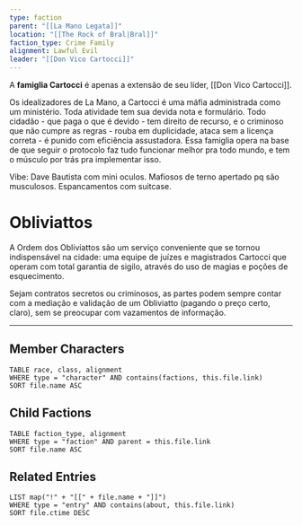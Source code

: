```yaml
---
type: faction
parent: "[[La Mano Legata]]"
location: "[[The Rock of Bral|Bral]]"
faction_type: Crime Family
alignment: Lawful Evil
leader: "[[Don Vico Cartocci]]"
---
```

A **famiglia Cartocci** é apenas a extensão de seu líder, [[Don Vico Cartocci]]. 

Os idealizadores de La Mano, a Cartocci é uma máfia administrada como um ministério. Toda atividade tem sua devida nota e formulário. Todo cidadão - que paga o que é devido - tem direito de recurso, e o criminoso que não cumpre as regras - rouba em duplicidade, ataca sem a licença correta - é punido com eficiência assustadora. Essa famiglia opera na base de que seguir o protocolo faz tudo funcionar melhor pra todo mundo, e tem o músculo por trás pra implementar isso. 

Vibe: Dave Bautista com mini oculos. Mafiosos de terno apertado pq são musculosos. Espancamentos com suitcase. 

# Obliviattos
A Ordem dos Obliviattos são um serviço conveniente que se tornou indispensável na cidade: uma equipe de juízes e magistrados Cartocci que operam com total garantia de sigilo, através do uso de magias e poções de esquecimento. 

Sejam contratos secretos ou criminosos, as partes podem sempre contar com a mediação e validação de um Obliviatto (pagando o preço certo, claro), sem se preocupar com vazamentos de informação. 


---

## Member Characters
```dataview
TABLE race, class, alignment
WHERE type = "character" AND contains(factions, this.file.link)
SORT file.name ASC
```

## Child Factions
```dataview
TABLE faction_type, alignment
WHERE type = "faction" AND parent = this.file.link
SORT file.name ASC
```

## Related Entries
```dataview
LIST map("!" + "[[" + file.name + "]]")
WHERE type = "entry" AND contains(about, this.file.link)
SORT file.ctime DESC
```
